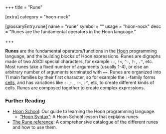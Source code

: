 +++
title = "Rune"

[extra]
category = "hoon-nock"

[glossaryEntry.rune]
name = "rune"
symbol = ""
usage = "hoon-nock"
desc = "Runes are the fundamental operators in the Hoon language."

+++

**Runes** are the fundamental operators/functions in the
[Hoon](/reference/glossary/hoon) programming language, and the building blocks
of Hoon expressions. Runes are digraphs made of two ASCII special characters,
for example `:-`, `!<`, `^-`, `?:`, `.^`, etc. Most runes take a fixed number of
arguments (usually 1-4), or else an arbitrary number of arguments terminated
with `==`. Runes are organized into 11 main families by their first character,
so for example the `:`-family forms [cells](/reference/glossary/cell), and has
variations like `:-`,`:_`, `:~`, `:^`, etc, to create different kinds of cells.
Runes are composed together to create complex expressions.

### Further Reading

- [Hoon School](/guides/core/hoon-school/): Our guide to learning the Hoon
  programming language.
  - [“Hoon Syntax”](/guides/core/hoon-school/B-syntax#nouns): A Hoon School
    lesson that explains runes.
- [The Rune reference](/reference/hoon/rune): A comprehensive catalogue of the
  different runes and how to use them.
